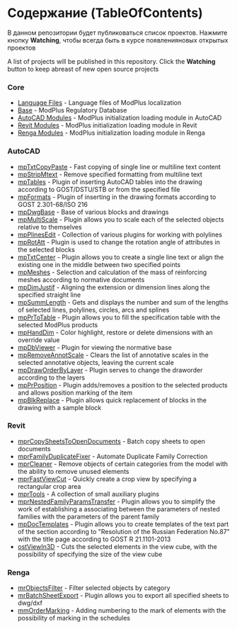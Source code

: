 # Содержание (TableOfContents)
В данном репозитории будет публиковаться список проектов. Нажмите кнопку **Watching**, чтобы всегда быть в курсе появленияновых открытых проектов

A list of projects will be published in this repository. Click the **Watching** button to keep abreast of new open source projects

### Core ###
- [Language Files](https://github.com/ModPlus-Software/Core_LanguageFiles) - Language files of ModPlus localization
- [Base](https://github.com/ModPlus-Software/Core_Base) - ModPlus Regulatory Database
- [AutoCAD Modules](https://github.com/ModPlus-Software/Core_AutoCAD_Modules) - ModPlus initialization loading module in AutoCAD
- [Revit Modules](https://github.com/ModPlus-Software/Core_Revit_Modules) - ModPlus initialization loading module in Revit
- [Renga Modules](https://github.com/ModPlus-Software/Core_Renga_Modules) - ModPlus initialization loading module in Renga

### AutoCAD ###
- [mpTxtCopyPaste](https://github.com/ModPlus-Software/AutoCAD_mpTxtCopyPaste) - Fast copying of single line or multiline text content
- [mpStripMtext](https://github.com/ModPlus-Software/AutoCAD_mpStripMtext) - Remove specified formatting from multiline text
- [mpTables](https://github.com/ModPlus-Software/AutoCAD_mpTables) - Plugin of inserting AutoCAD tables into the drawing according to GOST/DSTU/STB or from the specified file
- [mpFormats](https://github.com/ModPlus-Software/AutoCAD_mpFormats) - Plugin of inserting in the drawing formats according to GOST 2.301-68/ISO 216
- [mpDwgBase](https://github.com/ModPlus-Software/AutoCAD_mpDwbBase) - Base of various blocks and drawings
- [mpMultiScale](https://github.com/ModPlus-Software/AutoCAD_mpMultiScale) - Plugin allows you to scale each of the selected objects relative to themselves
- [mpPlinesEdit](https://github.com/ModPlus-Software/AutoCAD_mpPlinesEdit) - Collection of various plugins for working with polylines
- [mpRotAtt](https://github.com/ModPlus-Software/AutoCAD_mpRotAtt) - Plugin is used to change the rotation angle of attributes in the selected blocks
- [mpTxtCenter](https://github.com/ModPlus-Software/AutoCAD_mpTxtCenter) - Plugin allows you to create a single line text or align the existing one in the middle between two specified points
- [mpMeshes](https://github.com/ModPlus-Software/AutoCAD_mpMeshes) - Selection and calculation of the mass of reinforcing meshes according to normative documents
- [mpDimJustif](https://github.com/ModPlus-Software/AutoCAD_mpDimJustif) - Aligning the extension or dimension lines along the specified straight line
- [mpSummLength](https://github.com/ModPlus-Software/AutoCAD_mpSummLength) - Gets and displays the number and sum of the lengths of selected lines, polylines, circles, arcs and splines
- [mpPrToTable](https://github.com/ModPlus-Software/AutoCAD_mpPrToTable) - Plugin allows you to fill the specification table with the selected ModPlus products
- [mpHandDim](https://github.com/ModPlus-Software/AutoCAD_mpHandDim) - Color highlight, restore or delete dimensions with an override value
- [mpDbViewer](https://github.com/ModPlus-Software/AutoCAD_mpDbViewer) - Plugin for viewing the normative base
- [mpRemoveAnnotScale](https://github.com/ModPlus-Software/AutoCAD_mpRemoveAnnotScale) - Clears the list of annotative scales in the selected annotative objects, leaving the current scale
- [mpDrawOrderByLayer](https://github.com/ModPlus-Software/AutoCAD_mpDrawOrderByLayer) - Plugin serves to change the draworder according to the layers
- [mpPrPosition](https://github.com/ModPlus-Software/AutoCAD_mpPrPosition) - Plugin adds/removes a position to the selected products and allows position marking of the item
- [mpBlkReplace](https://github.com/ModPlus-Software/AutoCAD_mpBlkReplace) - Plugin allows quick replacement of blocks in the drawing with a sample block
### Revit ###
- [mprCopySheetsToOpenDocuments](https://github.com/ModPlus-Software/Revit_mprCopySheetsToOpenDocuments) - Batch copy sheets to open documents
- [mprFamilyDuplicateFixer](https://github.com/ModPlus-Software/Revit_mprFamilyDuplicateFixer) - Automate Duplicate Family Correction
- [mprCleaner](https://github.com/ModPlus-Software/Revit_mprCleaner) - Remove objects of certain categories from the model with the ability to remove unused elements
- [mprFastViewCut](https://github.com/ModPlus-Software/Revit_mprFastViewCut) - Quickly create a crop view by specifying a rectangular crop area
- [mprTools](https://github.com/ModPlus-Software/Revit_mprTools) - A collection of small auxiliary plugins
- [mprNestedFamilyParamsTransfer](https://github.com/ModPlus-Software/Revit_mprNestedFamilyParamsTransfer) - Plugin allows you to simplify the work of establishing a associating between the parameters of nested families with the parameters of the parent family
- [mpDocTemplates](https://github.com/ModPlus-Software/AutoCAD_mpDocTemplates) - Plugin allows you to create templates of the text part of the section according to "Resolution of the Russian Federation No.87" with the title page according to GOST R 21.1101-2013
- [ostViewIn3D](https://github.com/ModPlus-Software/Revit_ostViewIn3D) - Cuts the selected elements in the view cube, with the possibility of specifying the size of the view cube
### Renga ###
- [mrObjectsFilter](https://github.com/ModPlus-Software/Renga_mrObjectsFilter) - Filter selected objects by category
- [mrBatchSheetExport](https://github.com/ModPlus-Software/Renga_mrBatchSheetExport) - Plugin allows you to export all specified sheets to dwg/dxf
- [mmOrderMarking](https://github.com/ModPlus-Software/Revit_mmOrderMarking) - Adding numbering to the mark of elements with the possibility of marking in the schedules
